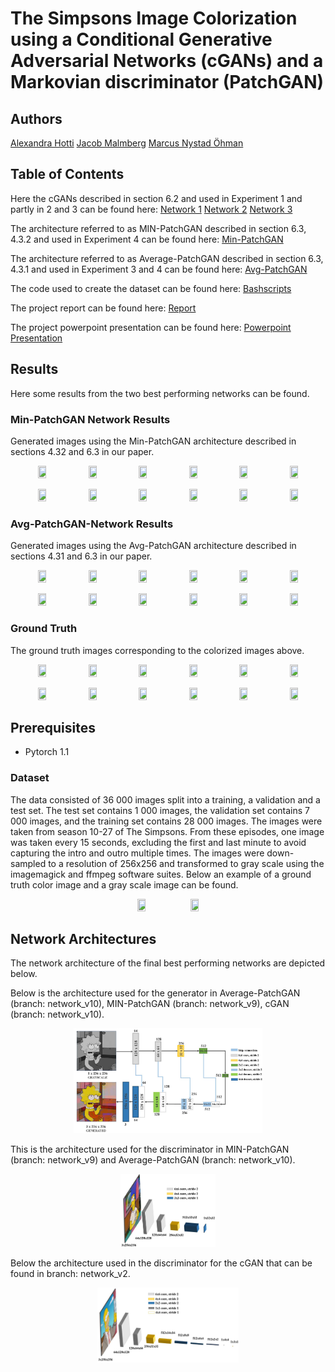 # The Simpsons Image Colorization using a Conditional Generative Adversarial Networks (cGANs) and a Markovian discriminator (PatchGAN)

## Authors
[Alexandra Hotti](https://github.com/alexandrahotti)
[Jacob Malmberg](https://github.com/jacobmalmberg)
[Marcus Nystad Öhman](https://github.com/marcusNystad)

## Table of Contents
Here the cGANs described in section 6.2 and used in Experiment 1 and partly in 2 and 3 can be found here:
[Network 1](https://github.com/alexandrahotti/Colorization-using-a-Conditional-GAN/tree/network_v1)
[Network 2](https://github.com/alexandrahotti/Colorization-using-a-Conditional-GAN/tree/network_v2)
[Network 3](https://github.com/alexandrahotti/Colorization-using-a-Conditional-GAN/tree/network_v3)

The architecture referred to as MIN-PatchGAN described in section 6.3, 4.3.2 and used in Experiment 4 can be found here:
[Min-PatchGAN](https://github.com/alexandrahotti/Colorization-using-a-Conditional-GAN/tree/network_v9)

The architecture referred to as Average-PatchGAN described in section 6.3, 4.3.1 and used in Experiment 3 and 4 can be found here:
[Avg-PatchGAN](https://github.com/alexandrahotti/Colorization-using-a-Conditional-GAN/tree/network_v10)

The code used to create the dataset can be found here:
[Bashscripts](https://github.com/alexandrahotti/Simpsons-Image-Colorization-using-cGAN-and-PatchGAN/tree/bashscripts)

The project report can be found here:
[Report](https://github.com/alexandrahotti/Simpsons-Image-Colorization-using-cGAN-and-PatchGAN/blob/master/DD2424_Simpsons_Image_Colorization_using_cGAN_and_PatchGAN_Alexandra_Hotti_Jacob_Malmberg_Marcus_Nystad_%C3%96hman.pdf)

The project powerpoint presentation can be found here:
[Powerpoint Presentation](https://github.com/alexandrahotti/Simpsons-Image-Colorization-using-cGAN-and-PatchGAN/blob/master/Simpsons%20Image%20Colorization%20using%20cGAN%20and%20PatchGAN.pptx)


## Results
Here some results from the two best performing networks can be found.

### Min-PatchGAN Network Results
Generated images using the Min-PatchGAN architecture described in sections 4.32 and 6.3 in our paper.

<p float="left" align='center'>  
  <img src='https://github.com/alexandrahotti/Colorization-using-a-Conditional-GAN/blob/network_v9/Generated%20images/epoch_15/14TheSimpsonsS16E05FatManandLittleBoy.mp40030_gray__generated.png' width="16%" height="16%"
 /><img src='https://github.com/alexandrahotti/Colorization-using-a-Conditional-GAN/blob/network_v9/Generated%20images/epoch_15/14TheSimpsonsS16E10TheresSomethingAboutMarrying.mp40033_gray__generated.png' width="16%" height="16%" /><img src='https://github.com/alexandrahotti/Colorization-using-a-Conditional-GAN/blob/network_v9/Generated%20images/epoch_15/14TheSimpsonsS26E11BartsNewFriend.mp40070_gray__generated.png' width="16%" height="16%" 
   /><img src='https://github.com/alexandrahotti/Colorization-using-a-Conditional-GAN/blob/network_v9/Generated%20images/epoch_15/14TheSimpsonsS23E14AtLongLastLeave.mp40024_gray__generated.png' width="16%" height="16%" /><img src='https://github.com/alexandrahotti/Colorization-using-a-Conditional-GAN/blob/network_v9/Generated%20images/epoch_15/14TheSimpsonsS21E19TheSquirtandtheWhale.mp40082_gray__generated.png' width="16%" height="16%" 
   /><img src='https://github.com/alexandrahotti/Colorization-using-a-Conditional-GAN/blob/network_v9/Generated%20images/epoch_15/1.png' width="16%" height="16%" 
   />
  
  <p float="left" align='center'>  
  <img src='https://github.com/alexandrahotti/Colorization-using-a-Conditional-GAN/blob/network_v9/Generated%20images/epoch_15/14TheSimpsonsS17E03MilhouseofSandandFog.mp40077_gray__generated.png' width="16%" height="16%"
 /><img src='https://github.com/alexandrahotti/Colorization-using-a-Conditional-GAN/blob/network_v9/Generated%20images/epoch_15/14TheSimpsonsS20E09LisatheDramaQueen.mp40016_gray__generated.png' width="16%" height="16%" /><img src='https://github.com/alexandrahotti/Colorization-using-a-Conditional-GAN/blob/network_v9/Generated%20images/epoch_15/14TheSimpsonsS23E02BartStopstoSmelltheRoosevelts.mp40044_gray__generated.png' width="16%" height="16%" 
   /><img src='https://github.com/alexandrahotti/Colorization-using-a-Conditional-GAN/blob/network_v9/Generated%20images/epoch_15/14TheSimpsonsS27E22OrangeistheNewYellow.mp40014_gray__generated.png' width="16%" height="16%" 
          /><img src='https://github.com/alexandrahotti/Colorization-using-a-Conditional-GAN/blob/network_v9/Generated%20images/epoch_15/14TheSimpsonsS13E19TheSweetestApu.mp40042_gray__generated.png' width="16%" height="16%" 
   /><img src='https://github.com/alexandrahotti/Colorization-using-a-Conditional-GAN/blob/network_v9/Generated%20images/epoch_15/14TheSimpsonsS10E16MakeRoomforLisa.mp40051_gray__generated.png' width="16%" height="16%" 
   />
  

### Avg-PatchGAN-Network Results
Generated images using the Avg-PatchGAN architecture described in sections 4.31 and 6.3 in our paper.
<p float="left" align='center'>  
  <img src='https://github.com/alexandrahotti/Colorization-using-a-Conditional-GAN/blob/network_v10/Generated%20images/epoch_15/15TheSimpsonsS16E05FatManandLittleBoy.mp40030_gray__generated.png' width="16%" height="16%"
 /><img src='https://github.com/alexandrahotti/Colorization-using-a-Conditional-GAN/blob/network_v10/Generated%20images/epoch_15/15TheSimpsonsS16E10TheresSomethingAboutMarrying.mp40033_gray__generated.png' width="16%" height="16%" /><img src='https://github.com/alexandrahotti/Colorization-using-a-Conditional-GAN/blob/network_v10/Generated%20images/epoch_15/15TheSimpsonsS26E11BartsNewFriend.mp40070_gray__generated_mean.png' width="16%" height="16%" 
   /><img src='https://github.com/alexandrahotti/Colorization-using-a-Conditional-GAN/blob/network_v10/Generated%20images/epoch_15/15TheSimpsonsS23E14AtLongLastLeave.mp40024_gray__generated.png' width="16%" height="16%" /><img src='https://github.com/alexandrahotti/Colorization-using-a-Conditional-GAN/blob/network_v10/Generated%20images/epoch_15/15TheSimpsonsS21E19TheSquirtandtheWhale.mp40082_gray__generated.png' width="16%" height="16%" 
   /><img src='https://github.com/alexandrahotti/Colorization-using-a-Conditional-GAN/blob/network_v10/Generated%20images/epoch_15/15TheSimpsonsS14E09StrongArmsoftheMa.mp40060_gray__generated.png' width="16%" height="16%" 
   />
  
  <p float="left" align='center'>  
  <img src='https://github.com/alexandrahotti/Colorization-using-a-Conditional-GAN/blob/network_v10/Generated%20images/epoch_15/15TheSimpsonsS17E03MilhouseofSandandFog.mp40077_gray__generated.png' width="16%" height="16%"
 /><img src='https://github.com/alexandrahotti/Colorization-using-a-Conditional-GAN/blob/network_v10/Generated%20images/epoch_15/15TheSimpsonsS20E09LisatheDramaQueen.mp40016_gray__generated.png' width="16%" height="16%" /><img src='https://github.com/alexandrahotti/Colorization-using-a-Conditional-GAN/blob/network_v10/Generated%20images/epoch_15/15TheSimpsonsS23E02BartStopstoSmelltheRoosevelts.mp40044_gray__generated.png' width="16%" height="16%" 
   /><img src='https://github.com/alexandrahotti/Colorization-using-a-Conditional-GAN/blob/network_v10/Generated%20images/epoch_15/15TheSimpsonsS27E22OrangeistheNewYellow.mp40014_gray__generated_mean.png' width="16%" height="16%" 
          /><img src='https://github.com/alexandrahotti/Colorization-using-a-Conditional-GAN/blob/network_v10/Generated%20images/epoch_15/15TheSimpsonsS13E19TheSweetestApu.mp40042_gray__generated.png' width="16%" height="16%" 
   /><img src='https://github.com/alexandrahotti/Colorization-using-a-Conditional-GAN/blob/network_v10/Generated%20images/epoch_15/15TheSimpsonsS10E16MakeRoomforLisa.mp40051_gray__generated.png' width="16%" height="16%" 
   />


### Ground Truth
The ground truth images corresponding to the colorized images above.

<p float="left" align='center'>  
  <img src='https://github.com/alexandrahotti/Colorization-using-a-Conditional-GAN/blob/master/Ground%20Truth%20Images/TheSimpsonsS16E05FatManandLittleBoy.mp40030.jpg' width="16%" height="16%"
 /><img src='https://github.com/alexandrahotti/Colorization-using-a-Conditional-GAN/blob/master/Ground%20Truth%20Images/TheSimpsonsS16E10TheresSomethingAboutMarrying.mp40033.jpg' width="16%" height="16%" /><img src='https://github.com/alexandrahotti/Colorization-using-a-Conditional-GAN/blob/master/Ground%20Truth%20Images/TheSimpsonsS26E11BartsNewFriend.mp40070.jpg' width="16%" height="16%" 
   /><img src='https://github.com/alexandrahotti/Colorization-using-a-Conditional-GAN/blob/master/Ground%20Truth%20Images/TheSimpsonsS23E14AtLongLastLeave.mp40024.jpg' width="16%" height="16%" /><img src='https://github.com/alexandrahotti/Colorization-using-a-Conditional-GAN/blob/master/Ground%20Truth%20Images/TheSimpsonsS21E19TheSquirtandtheWhale.mp40082.jpg' width="16%" height="16%" 
   /><img src='https://github.com/alexandrahotti/Colorization-using-a-Conditional-GAN/blob/master/Ground%20Truth%20Images/TheSimpsonsS14E09StrongArmsoftheMa.mp40060.jpg' width="16%" height="16%" 
   />
  
  <p float="left" align='center'>  
  <img src='https://github.com/alexandrahotti/Colorization-using-a-Conditional-GAN/blob/master/Ground%20Truth%20Images/TheSimpsonsS17E03MilhouseofSandandFog.mp40077.jpg' width="16%" height="16%"
 /><img src='https://github.com/alexandrahotti/Colorization-using-a-Conditional-GAN/blob/master/Ground%20Truth%20Images/TheSimpsonsS20E09LisatheDramaQueen.mp40016.jpg' width="16%" height="16%" /><img src='https://github.com/alexandrahotti/Colorization-using-a-Conditional-GAN/blob/master/Ground%20Truth%20Images/TheSimpsonsS23E02BartStopstoSmelltheRoosevelts.mp40044.jpg' width="16%" height="16%" 
   /><img src='https://github.com/alexandrahotti/Colorization-using-a-Conditional-GAN/blob/master/Ground%20Truth%20Images/TheSimpsonsS27E22OrangeistheNewYellow.mp40014.jpg' width="16%" height="16%" 
          /><img src='https://github.com/alexandrahotti/Colorization-using-a-Conditional-GAN/blob/master/Ground%20Truth%20Images/TheSimpsonsS13E19TheSweetestApu.mp40042.jpg' width="16%" height="16%" 
   /><img src='https://github.com/alexandrahotti/Colorization-using-a-Conditional-GAN/blob/master/Ground%20Truth%20Images/TheSimpsonsS10E16MakeRoomforLisa.mp40051.jpg' width="16%" height="16%" 
   />


## Prerequisites
- Pytorch 1.1

### Dataset
The data consisted of 36 000 images split into a training, a validation and a test set. The test set contains 1 000 images,
the validation set contains 7 000 images, and the training set contains 28 000 images. The images were taken from season
10-27 of The Simpsons. From these episodes, one image was taken every 15 seconds, excluding the first and last minute to
avoid capturing the intro and outro multiple times. The images were down-sampled to a resolution of 256x256 and transformed
to gray scale using the imagemagick and ffmpeg software suites. Below an example of a ground truth color image and a gray scale image can be found.
 <p float="center" align='center'> 
<img src='https://github.com/alexandrahotti/Colorization-using-a-Conditional-GAN/blob/master/Ground%20Truth%20Images/TheSimpsonsS20E09LisatheDramaQueen.mp40016.jpg' width="16%" height="16%" 
   />      <img src='https://github.com/alexandrahotti/Colorization-using-a-Conditional-GAN/blob/master/Ground%20Truth%20Images/TheSimpsonsS20E09LisatheDramaQueen.mp40016_gray.jpg' width="16%" height="16%" 
   />

## Network Architectures
The network architecture of the final best performing networks are depicted below.

Below is the architecture used for the generator in Average-PatchGAN (branch: network_v10), MIN-PatchGAN (branch: network_v9), cGAN (branch: network_v10).


<p align='center'>  
  <img src='architecture/Generator.JPG' width="60%" height="60%"
   />
  
</p>
This is the architecture used for the discriminator in MIN-PatchGAN (branch: network_v9) and Average-PatchGAN (branch: network_v10).

<p align='center'>  
  <img src='architecture/Discriminator_PatchGAN.JPG' width="30%" height="30%" />
</p>


Below the architecture used in the discriminator for the cGAN that can be found in branch: network_v2.
<p align='center'>  
  <img src='architecture/Discriminator_Network_2.JPG'  width="45%" height="45%"/>
</p>
